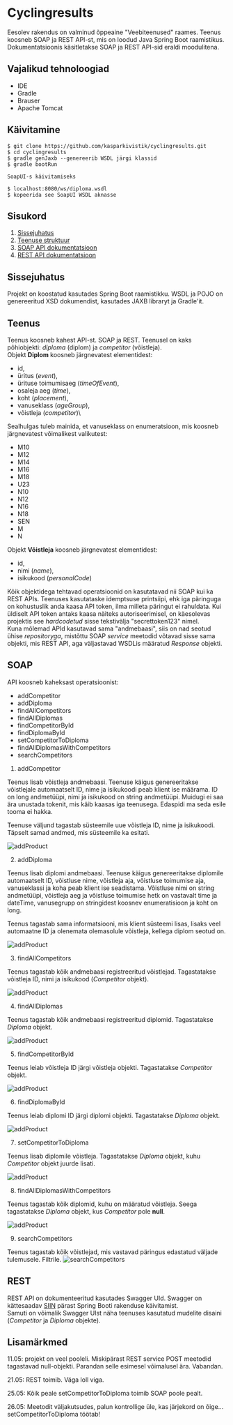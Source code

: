 # Cyclingresults

Eesolev rakendus on valminud õppeaine "Veebiteenused" raames. Teenus koosneb SOAP ja REST API-st,
mis on loodud Java Spring Boot raamistikus. Dokumentatsioonis käsitletakse SOAP ja REST API-sid eraldi moodulitena.

## Vajalikud tehnoloogiad

- IDE
- Gradle
- Brauser
- Apache Tomcat

## Käivitamine

```
$ git clone https://github.com/kasparkivistik/cyclingresults.git
$ cd cyclingresults
$ gradle genJaxb --genereerib WSDL järgi klassid
$ gradle bootRun

SoapUI-s käivitamiseks

$ localhost:8080/ws/diploma.wsdl
$ kopeerida see SoapUI WSDL aknasse
```

## Sisukord

1. [Sissejuhatus](#Sissejuhatus)
2. [Teenuse struktuur](#Teenus)
3. [SOAP API dokumentatsioon](#SOAP)
4. [REST API dokumentatsioon](#REST)

## Sissejuhatus

Projekt on koostatud kasutades Spring Boot raamistikku. WSDL ja POJO on genereeritud XSD dokumendist, kasutades JAXB libraryt ja Gradle'it.

## Teenus

Teenus koosneb kahest API-st. SOAP ja REST.
Teenusel on kaks põhiobjekti: _diploma_ (diplom) ja _competitor_ (võistleja).  
Objekt **Diplom** koosneb järgnevatest elementidest:  
- id,
- üritus (_event_),
- ürituse toimumisaeg (_timeOfEvent_),
- osaleja aeg (_time_),
- koht (_placement_),
- vanuseklass (_ageGroup_),
- võistleja (_competitor_)\


Sealhulgas tuleb mainida, et vanuseklass on enumeratsioon, mis koosneb järgnevatest võimalikest valikutest:
- M10
- M12
- M14
- M16
- M18
- U23
- N10
- N12
- N16
- N18
- SEN
- M
- N


Objekt **Võistleja** koosneb järgnevatest elementidest:  
- id,
- nimi (_name_),
- isikukood (_personalCode_)

Kõik objektidega tehtavad operatsioonid on kasutatavad nii SOAP kui ka REST APIs. Teenuses kasutataske idemptsuse printsiipi, ehk iga päringuga on kohustuslik anda kaasa API token, ilma milleta päringut ei rahuldata.
Kui üldiselt API token antaks kaasa näiteks autoriseerimisel, on käesolevas projektis see _hardcodetud_ sisse tekstivälja "secrettoken123" nimel.
\
Kuna mõlemad APId kasutavad sama "andmebaasi", siis on nad seotud ühise _repositoryga_, mistõttu SOAP _service_ meetodid võtavad sisse sama objekti, mis REST API, aga väljastavad WSDLis määratud _Response_ objekti.
## SOAP

API koosneb kaheksast operatsioonist:
- addCompetitor
- addDiploma
- findAllCompetitors
- findAllDiplomas
- findCompetitorById
- findDiplomaById
- setCompetitorToDiploma
- findAllDiplomasWithCompetitors
- searchCompetitors


1. addCompetitor

Teenus lisab võistleja andmebaasi. Teenuse käigus genereeritakse võistlejale automaatselt ID, nime ja isikukoodi peab klient ise määrama.
ID on long andmetüüpi, nimi ja isikukood on string andmetüüpi. Muidugi ei saa ära unustada tokenit, mis käib kaasas iga teenusega. Edaspidi ma seda esile tooma ei hakka.


Teenuse väljund tagastab süsteemile uue võistleja ID, nime ja isikukoodi. Täpselt samad andmed, mis süsteemile ka esitati.

![addProduct](src/main/resources/assets/addCompetitor.png)


2. addDiploma

Teenus lisab diplomi andmebaasi. Teenuse käigus genereeritakse diplomile automaatselt ID, võistluse nime, võistleja aja, võistluse toimumise aja, vanuseklassi ja koha peab klient ise seadistama.
Võistluse nimi on string andmetüüpi, võistleja aeg ja võistluse toimumise hetk on vastavalt time ja dateTime, vanusegrupp on stringidest koosnev enumeratisioon ja koht on long.

Teenus tagastab sama informatsiooni, mis klient süsteemi lisas, lisaks veel automaatne ID ja olenemata olemasolule võistleja, kellega diplom seotud on.


![addProduct](src/main/resources/assets/addDiploma.png)


3. findAllCompetitors

Teenus tagastab kõik andmebaasi registreeritud võistlejad. Tagastatakse võistleja ID, nimi ja isikukood (_Competitor_ objekt).

![addProduct](src/main/resources/assets/findAllCompetitors.png)


4. findAllDiplomas

Teenus tagastab kõik andmebaasi registreeritud diplomid. Tagastatakse _Diploma_ objekt.

![addProduct](src/main/resources/assets/findAllDiplomas.png)


5. findCompetitorById

Teenus leiab võistleja ID järgi võistleja objekti. Tagastatakse _Competitor_ objekt.

![addProduct](src/main/resources/assets/findCompetitorById.png)


6. findDiplomaById

Teenus leiab diplomi ID järgi diplomi objekti. Tagastatakse _Diploma_ objekt.


![addProduct](src/main/resources/assets/findDiplomaById.png)


7. setCompetitorToDiploma

Teenus lisab diplomile võistleja. Tagastatakse _Diploma_ objekt, kuhu _Competitor_ objekt juurde lisati.

![addProduct](src/main/resources/assets/setCompetitorToDiploma.png)


8. findAllDiplomasWithCompetitors

Teenus tagastab kõik diplomid, kuhu on määratud võistleja. Seega tagastatakse _Diploma_ objekt, kus _Competitor_ pole **null**.

![addProduct](src/main/resources/assets/findAllDiplomasWithCompetitors.png)

9. searchCompetitors

Teenus tagastab kõik võistlejad, mis vastavad päringus edastatud väljade tulemusele. Filtrile.
![searchCompetitors](src/main/resources/assets/searchCompetitors.png)

## REST

REST API on dokumenteeritud kasutades Swagger UId.
Swagger on kättesaadav [SIIN](http://localhost:8080/swagger-ui.html) pärast Spring Booti rakenduse käivitamist.\
Samuti on võimalik Swagger UIst näha teenuses kasutatud mudelite disaini (_Competitor_ ja _Diploma_ objekte).




## Lisamärkmed

11.05: projekt on veel pooleli. Miskipärast REST service POST meetodid tagastavad null-objekti. Parandan selle esimesel võimalusel ära. Vabandan. 

21.05: REST toimib. Väga loll viga.

25.05: Kõik peale setCompetitorToDiploma toimib SOAP poole pealt. 

26.05: Meetodit väljakutsudes, palun kontrollige üle, kas järjekord on õige... setCompetitorToDiploma töötab!
